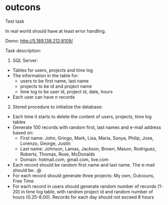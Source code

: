 # outcons
Test task 

In real world should have at least error handling. 

Demo: http://5.189.138.212:8109/

Task description:

1) SQL Server:

- Tables for users, projects and time log
- The information in the table for:
    - users to be first name, last name
    - projects to be id and project name
    - time log to be user id, project id, date, hours
- Each user can have n records

2) Stored procedure to initialize the database:

- Еach time it starts to delete the content of users, projects, time log tables
- Generate 100 records with random first, last names and e-mail address based on:
    - First name: John, Gringo, Mark, Lisa, Maria, Sonya, Philip, Jose, Lorenzo, George, Justin
    - Last name: Johnson, Lamas, Jackson, Brown, Mason, Rodriguez, Roberts, Thomas, Rose, McDonalds
    - Domain: hotmail.com, gmail.com, live.com
- Each record should be random first name and last name. The e-mail should be: <first name>.<last name>@<random domain>
- For each record should generate three projects: My own, Outcouns, Free Time
- For each record in users should generate random number of records (1-20) in time log table, with random project id and random number of hours (0.25-8.00). Records for each day should not exceed 8 hours
    
 

